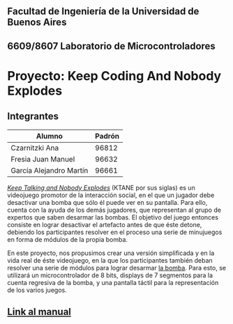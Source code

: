 ## Facultad de Ingeniería de la Universidad de Buenos Aires
## 6609/8607 Laboratorio de Microcontroladores

# Proyecto: Keep Coding And Nobody Explodes

## Integrantes
| Alumno                  | Padrón |
|-------------------------|--------|
| Czarnitzki Ana          | 96812  |
| Fresia Juan Manuel      | 96632  |
| García Alejandro Martín | 96661  |

[_Keep Talking and Nobody Explodes_](www.keeptalkinggame.com) (KTANE por sus siglas) es un videojuego promotor de la interacción social, en el que un jugador debe desactivar una bomba que sólo él puede ver en su pantalla. Para ello, cuenta con la ayuda de los demás jugadores, que representan al grupo de expertos que saben desarmar las bombas. El objetivo del juego entonces consiste en lograr desactivar el artefacto antes de que éste detone, debiendo los participantes resolver en el proceso una serie de minujuegos en forma de módulos de la propia bomba.

En este proyecto, nos propusimos crear una versión simplificada y en la vida
real de éste videojuego, en la que los participantes también deban resolver una
serie de módulos para lograr desarmar [la
bomba](https://www.rockpapershotgun.com/images/15/oct/ktane4.jpg). Para esto, se
utilizará un microcontrolador de 8 bits, displays de 7 segmentos para la cuenta
regresiva de la bomba, y una pantalla táctil para la representación de los
varios juegos.

## [Link al manual](/docs/manual.pdf)
